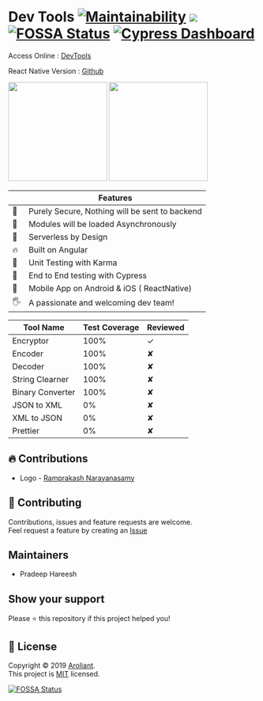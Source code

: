 # Dev Tools [![Maintainability](https://api.codeclimate.com/v1/badges/471981e7cfb7c53496d0/maintainability)](https://codeclimate.com/github/Aroliant/DevTools/maintainability) <a href="https://codeclimate.com/github/Aroliant/DevTools/test_coverage"><img src="https://api.codeclimate.com/v1/badges/471981e7cfb7c53496d0/test_coverage" /></a> [![FOSSA Status](https://app.fossa.io/api/projects/git%2Bgithub.com%2FAroliant%2FDevTools.svg?type=shield)](https://app.fossa.io/projects/git%2Bgithub.com%2FAroliant%2FDevTools?ref=badge_shield) [![Cypress Dashboard](https://img.shields.io/badge/cypress-dashboard-brightgreen.svg)](https://dashboard.cypress.io/#/projects/m7moj7/runs)

Access Online  : [DevTools](https://hash2.dev)

React Native Version : [Github](https://github.com/Aroliant/DevTools.ReactNative)

<a href="https://itunes.apple.com/us/app/dev-tools/id"><img src="http://i.imgur.com/7IxtMV0.png" width="200"/></a>
<a href="https://play.google.com/store/apps/details?id="><img src="http://i.imgur.com/pxFfB0S.png" width="200"/></a>


|    | Features                                       |
|----|------------------------------------------------|
| 🔑 | Purely Secure, Nothing will be sent to backend |
| 🚀 | Modules will be loaded Asynchronously          |
| 🔧 | Serverless by Design                           |
| 🔥 | Built on Angular                               |
| 🔌 | Unit Testing with Karma                        |
| 💯 | End to End testing with Cypress                |
| 📱 | Mobile App on Android & iOS ( ReactNative)     |
| 🖐 | A passionate and welcoming dev team!           |


| Tool Name        | Test Coverage | Reviewed |
|------------------|---------------|----------|
| Encryptor        | 100%          | ✓        |
| Encoder          | 100%          | ✘        |
| Decoder          | 100%          | ✘        |
| String Clearner  | 100%          | ✘        |
| Binary Converter | 100%          | ✘        |
| JSON to XML      | 0%            | ✘        |
| XML to JSON      | 0%            | ✘        |
| Prettier         | 0%            | ✘        |

## 🔥 Contributions

* Logo - [Ramprakash Narayanasamy](http://toonspeaks.com)

## 🤝 Contributing

Contributions, issues and feature requests are welcome.<br />
Feel request a feature by creating an [Issue](https://github.com/Aroliant/DevTools/issues)

## Maintainers

* Pradeep Hareesh

## Show your support

Please ⭐️ this repository if this project helped you!

## 📝 License

Copyright © 2019 [Aroliant](https://github.com/aroliant).<br />
This project is [MIT](https://github.com/Aroliant/DevTools/blob/master/LICENSE) licensed.

[![FOSSA Status](https://app.fossa.io/api/projects/git%2Bgithub.com%2FAroliant%2FDevTools.svg?type=large)](https://app.fossa.io/projects/git%2Bgithub.com%2FAroliant%2FDevTools?ref=badge_large)
